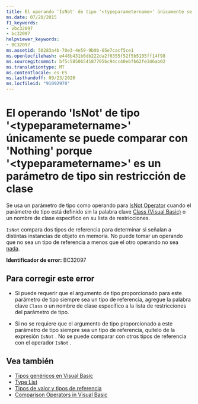 ```yaml
---
title: El operando 'IsNot' de tipo '<typeparametername>' únicamente se puede comparar con 'Nothing' porque '<typeparametername>' es un parámetro de tipo sin restricción de clase
ms.date: 07/20/2015
f1_keywords:
- vbc32097
- bc32097
helpviewer_keywords:
- BC32097
ms.assetid: 50283a4b-70e3-4e59-9b9b-65e7cacf5ce1
ms.openlocfilehash: e448b431b6db222da2f6355f52f5b5105ff14f98
ms.sourcegitcommit: bf5c5850654187705bc94cc40ebfb62fe346ab02
ms.translationtype: MT
ms.contentlocale: es-ES
ms.lasthandoff: 09/23/2020
ms.locfileid: "91092970"
---
```

# <a name="isnot-operand-of-type-typeparametername-can-be-compared-only-to-nothing-because-typeparametername-is-a-type-parameter-with-no-class-constraint"></a>El operando 'IsNot' de tipo '\<typeparametername>' únicamente se puede comparar con 'Nothing' porque '\<typeparametername>' es un parámetro de tipo sin restricción de clase

Se usa un parámetro de tipo como operando para [IsNot Operator](../language-reference/operators/isnot-operator.md) cuando el parámetro de tipo está definido sin la palabra clave [Class (Visual Basic)](../language-reference/statements/class-statement.md) o un nombre de clase específico en su lista de restricciones.  
  
 `IsNot` compara dos tipos de referencia para determinar si señalan a distintas instancias de objeto en memoria. No puede tomar un operando que no sea un tipo de referencia a menos que el otro operando no sea [nada](../language-reference/nothing.md).  
  
 **Identificador de error:** BC32097  
  
## <a name="to-correct-this-error"></a>Para corregir este error  
  
- Si puede requerir que el argumento de tipo proporcionado para este parámetro de tipo siempre sea un tipo de referencia, agregue la palabra clave `Class` o un nombre de clase específico a la lista de restricciones del parámetro de tipo.  
  
- Si no se requiere que el argumento de tipo proporcionado a este parámetro de tipo siempre sea un tipo de referencia, quítelo de la expresión `IsNot` . No se puede comparar con otros tipos de referencia con el operador `IsNot` .  
  
## <a name="see-also"></a>Vea también

- [Tipos genéricos en Visual Basic](../programming-guide/language-features/data-types/generic-types.md)
- [Type List](../language-reference/statements/type-list.md)
- [Tipos de valor y tipos de referencia](../programming-guide/language-features/data-types/value-types-and-reference-types.md)
- [Comparison Operators in Visual Basic](../programming-guide/language-features/operators-and-expressions/comparison-operators.md)
